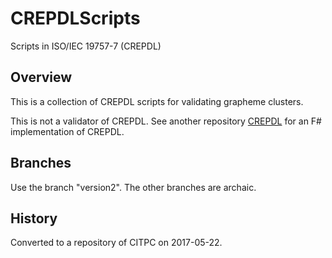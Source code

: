 # CREPDLScripts
Scripts in ISO/IEC 19757-7 (CREPDL)

## Overview

This is a collection of CREPDL scripts for validating grapheme clusters.

This is not a validator of CREPDL.  See another repository [CREPDL](https://github.com/CITPCSHARE/CREPDL) for an F# implementation of CREPDL.

## Branches

Use the branch "version2". The other branches are archaic.

## History

Converted to a repository of CITPC on 2017-05-22.
